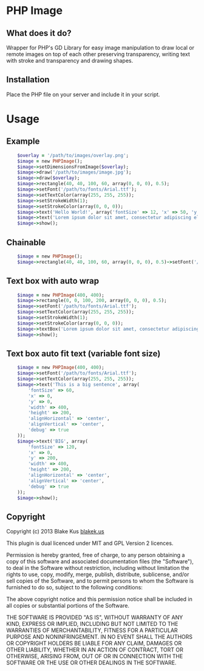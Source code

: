 # PHP Image

## What does it do?

Wrapper for PHP's GD Library for easy image manipulation to draw local or remote images on top of each other preserving transparency, writing text with stroke and transparency and drawing shapes.

## Installation

Place the PHP file on your server and include it in your script.

# Usage

## Example

```ruby
	$overlay = '/path/to/images/overlay.png';
	$image = new PHPImage();
	$image->setDimensionsFromImage($overlay);
	$image->draw('/path/to/images/image.jpg');
	$image->draw($overlay);
	$image->rectangle(40, 40, 100, 60, array(0, 0, 0), 0.5);
	$image->setFont('/path/to/fonts/Arial.ttf');
	$image->setTextColor(array(255, 255, 255));
	$image->setStrokeWidth(1);
	$image->setStrokeColor(array(0, 0, 0));
	$image->text('Hello World!', array('fontSize' => 12, 'x' => 50, 'y' => 50));
	$image->text('Lorem ipsum dolor sit amet, consectetur adipiscing elit.', array('fontSize' => 8, 'x' => 50, 'y' => 70));
	$image->show();
```

## Chainable

```ruby
	$image = new PHPImage();
	$image->rectangle(40, 40, 100, 60, array(0, 0, 0), 0.5)->setFont('/path/to/fonts/Arial.ttf')->setTextColor(array(255, 255, 255))->setStrokeWidth(1)->setStrokeColor(array(0, 0, 0))->text('Hello World!', array('fontSize' => 12, 'x' => 50, 'y' => 50))->text('Lorem ipsum dolor sit amet, consectetur adipiscing elit.', array('fontSize' => 8, 'x' => 50, 'y' => 70))->show();
```

## Text box with auto wrap

```ruby
	$image = new PHPImage(400, 400);
	$image->rectangle(0, 0, 100, 200, array(0, 0, 0), 0.5);
	$image->setFont('/path/to/fonts/Arial.ttf');
	$image->setTextColor(array(255, 255, 255));
	$image->setStrokeWidth(1);
	$image->setStrokeColor(array(0, 0, 0));
	$image->textBox('Lorem ipsum dolor sit amet, consectetur adipiscing elit. Lorem ipsum dolor sit amet, consectetur adipiscing elit. Lorem ipsum dolor sit amet, consectetur adipiscing elit.', 100, 12, 0, 0);
	$image->show();
```

## Text box auto fit text (variable font size)

```ruby
	$image = new PHPImage(400, 400);
    $image->setFont('/path/to/fonts/Arial.ttf');
    $image->setTextColor(array(255, 255, 255));
    $image->text('This is a big sentence', array(
		'fontSize' => 60,
		'x' => 0,
		'y' => 0,
		'width' => 400,
		'height' => 200,
		'alignHorizontal' => 'center',
		'alignVertical' => 'center',
		'debug' => true
	));
	$image->text('BIG', array(
		'fontSize' => 120,
		'x' => 0,
		'y' => 200,
		'width' => 400,
		'height' => 200,
		'alignHorizontal' => 'center',
		'alignVertical' => 'center',
		'debug' => true
	));
    $image->show();
```

## Copyright

Copyright (c) 2013 Blake Kus [blakek.us](http://blakek.us)

This plugin is dual licenced under MIT and GPL Version 2 licences. 

Permission is hereby granted, free of charge, to any person obtaining a copy of
this software and associated documentation files (the "Software"), to deal in
the Software without restriction, including without limitation the rights to
use, copy, modify, merge, publish, distribute, sublicense, and/or sell copies
of the Software, and to permit persons to whom the Software is furnished to do
so, subject to the following conditions:

The above copyright notice and this permission notice shall be included in all
copies or substantial portions of the Software.

THE SOFTWARE IS PROVIDED "AS IS", WITHOUT WARRANTY OF ANY KIND, EXPRESS OR
IMPLIED, INCLUDING BUT NOT LIMITED TO THE WARRANTIES OF MERCHANTABILITY,
FITNESS FOR A PARTICULAR PURPOSE AND NONINFRINGEMENT. IN NO EVENT SHALL THE
AUTHORS OR COPYRIGHT HOLDERS BE LIABLE FOR ANY CLAIM, DAMAGES OR OTHER
LIABILITY, WHETHER IN AN ACTION OF CONTRACT, TORT OR OTHERWISE, ARISING FROM,
OUT OF OR IN CONNECTION WITH THE SOFTWARE OR THE USE OR OTHER DEALINGS IN THE
SOFTWARE.
